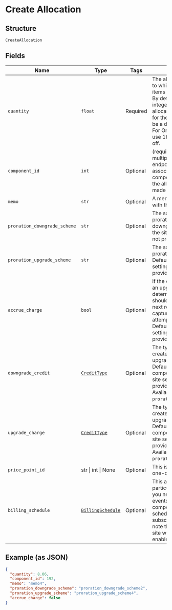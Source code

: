 
# Create Allocation

## Structure

`CreateAllocation`

## Fields

| Name | Type | Tags | Description |
|  --- | --- | --- | --- |
| `quantity` | `float` | Required | The allocated quantity to which to set the line-items allocated quantity. By default, this is an integer. If decimal allocations are enabled for the component, it will be a decimal number. For On/Off components, use 1for on and 0 for off. |
| `component_id` | `int` | Optional | (required for the multiple allocations endpoint) The id associated with the component for which the allocation is being made |
| `memo` | `str` | Optional | A memo to record along with the allocation |
| `proration_downgrade_scheme` | `str` | Optional | The scheme used if the proration is a downgrade. Defaults to the site setting if one is not provided. |
| `proration_upgrade_scheme` | `str` | Optional | The scheme used if the proration is an upgrade. Defaults to the site setting if one is not provided. |
| `accrue_charge` | `bool` | Optional | If the change in cost is an upgrade, this determines if the charge should accrue to the next renewal or if capture should be attempted immediately. Defaults to the site setting if one is not provided. |
| `downgrade_credit` | [`CreditType`](../../doc/models/credit-type.md) | Optional | The type of credit to be created when upgrading/downgrading. Defaults to the component and then site setting if one is not provided.<br>Available values: `full`, `prorated`, `none`. |
| `upgrade_charge` | [`CreditType`](../../doc/models/credit-type.md) | Optional | The type of credit to be created when upgrading/downgrading. Defaults to the component and then site setting if one is not provided.<br>Available values: `full`, `prorated`, `none`. |
| `price_point_id` | str \| int \| None | Optional | This is a container for one-of cases. |
| `billing_schedule` | [`BillingSchedule`](../../doc/models/billing-schedule.md) | Optional | This attribute is particularly useful when you need to align billing events for different components on distinct schedules within a subscription. Please note this only works for site with Multifrequency enabled |

## Example (as JSON)

```json
{
  "quantity": 8.06,
  "component_id": 192,
  "memo": "memo4",
  "proration_downgrade_scheme": "proration_downgrade_scheme2",
  "proration_upgrade_scheme": "proration_upgrade_scheme4",
  "accrue_charge": false
}
```

